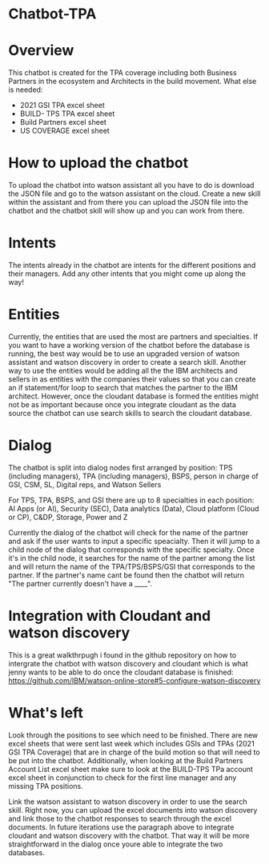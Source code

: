 # Chatbot-TPA


# Overview
This chatbot is created for the TPA coverage including both Business Partners in the ecosystem and Architects in the build movement. 
What else is needed: 
- 2021 GSI TPA excel sheet
- BUILD- TPS TPA excel sheet
- Build Partners excel sheet
- US COVERAGE excel sheet

# How to upload the chatbot
To upload the chatbot into watson assistant all you have to do is download the JSON file and go to the watson assistant on the cloud. Create a new skill within the assistant and from there you can upload the JSON file into the chatbot and the chatbot skill will show up and you can work from there.

# Intents
The intents already in the chatbot are intents for the different positions and their managers. Add any other intents that you might come up along the way! 

# Entities
Currently, the entities that are used the most are partners and specialties. If you want to have a working version of the chatbot before the database is running, the best way would be to use an upgraded version of watson assistant and watson discovery in order to create a search skill. Another way to use the entities would be adding all the the IBM architects and sellers in as entities with the companies their values so that you can create an if statement/for loop to search that matches the partner to the IBM architect. However, once the cloudant database is formed the entities might not be as important because once you integrate cloudant as the data source the chatbot can use search skills to search the cloudant database. 

# Dialog
The chatbot is split into dialog nodes first arranged by position: 
TPS (including managers), TPA (including managers), BSPS, person in charge of GSI, CSM, SL, Digital reps, and Watson Sellers

For TPS, TPA, BSPS, and GSI there are up to 8 specialties in each position: AI Apps (or AI), Security (SEC), Data analytics (Data), Cloud platform (Cloud or CP), C&DP, Storage, Power and Z

Currently the dialog of the chatbot will check for the name of the partner and ask if the user wants to input a specific speacialty. Then it will jump to a child node of the dialog that corresponds with the specific specialty. Once it's in the child node, it searches for the name of the partner among the list and will return the name of the TPA/TPS/BSPS/GSI that corresponds to the partner. If the partner's name cant be found then the chatbot will return "The partner currently doesn't have a ____".

# Integration with Cloudant and watson discovery
This is a great walkthrpugh i found in the github repository on how to intergrate the chatbot with watson discovery and cloudant which is what jenny wants to be able to do once the cloudant database is finished:
https://github.com/IBM/watson-online-store#5-configure-watson-discovery

# What's left 
Look through the positions to see which need to be finished. There are new excel sheets that were sent last week which includes GSIs and TPAs (2021 GSI TPA Coverage) that are in charge of the build motion so that will need to be put into the chatbot. Additionally, when looking at the Build Partners Account List excel sheet make sure to look at the BUILD-TPS TPa account excel sheet in conjunction to check for the first line manager and any missing TPA positions. 

Link the watson assistant to watson discovery in order to use the search skill. Right now, you can upload the excel documents into watson discovery and link those to the chatbot responses to search through the excel documents. In future iterations use the paragraph above to integrate cloudant and watson discovery with the chatbot. That way it will be more straightforward in the dialog once youre able to integrate the two databases.
